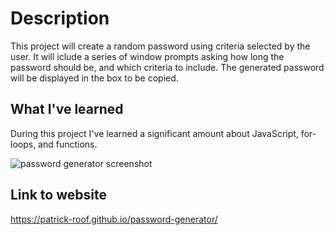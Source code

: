# Description

This project will create a random password using criteria selected by the user. It will iclude a series of window prompts asking how long the password should be, and which criteria to include. The generated password will be displayed in the box to be copied.

## What I've learned

During this project I've learned a significant amount about JavaScript, for-loops, and functions.


![password generator screenshot](https://user-images.githubusercontent.com/115768554/200978663-a048be80-bbb2-48bd-adc3-2f74e4da5b0d.png)

## Link to website

https://patrick-roof.github.io/password-generator/
